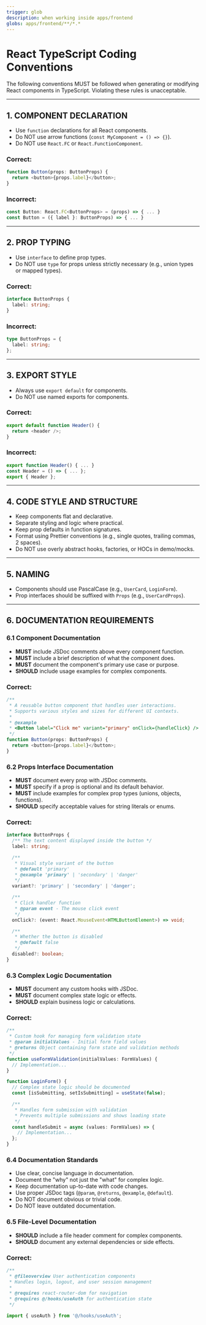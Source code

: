 ```yaml
---
trigger: glob
description: when working inside apps/frontend
globs: apps/frontend/**/*.*
---
```


# React TypeScript Coding Conventions

The following conventions MUST be followed when generating or modifying React components in TypeScript. Violating these rules is unacceptable.

---

## 1. COMPONENT DECLARATION

- Use `function` declarations for all React components.
- Do NOT use arrow functions (`const MyComponent = () => {}`).
- Do NOT use `React.FC` or `React.FunctionComponent`.

### Correct:

```ts
function Button(props: ButtonProps) {
  return <button>{props.label}</button>;
}
```

### Incorrect:

```ts
const Button: React.FC<ButtonProps> = (props) => { ... }
const Button = ({ label }: ButtonProps) => { ... }
```

---

## 2. PROP TYPING

- Use `interface` to define prop types.
- Do NOT use `type` for props unless strictly necessary (e.g., union types or mapped types).

### Correct:

```ts
interface ButtonProps {
  label: string;
}
```

### Incorrect:

```ts
type ButtonProps = {
  label: string;
};
```

---

## 3. EXPORT STYLE

- Always use `export default` for components.
- Do NOT use named exports for components.

### Correct:

```ts
export default function Header() {
  return <header />;
}
```

### Incorrect:

```ts
export function Header() { ... }
const Header = () => { ... };
export { Header };
```

---

## 4. CODE STYLE AND STRUCTURE

- Keep components flat and declarative.
- Separate styling and logic where practical.
- Keep prop defaults in function signatures.
- Format using Prettier conventions (e.g., single quotes, trailing commas, 2 spaces).
- Do NOT use overly abstract hooks, factories, or HOCs in demo/mocks.

---

## 5. NAMING

- Components should use PascalCase (e.g., `UserCard`, `LoginForm`).
- Prop interfaces should be suffixed with `Props` (e.g., `UserCardProps`).

---

## 6. DOCUMENTATION REQUIREMENTS

### 6.1 Component Documentation

- **MUST** include JSDoc comments above every component function.
- **MUST** include a brief description of what the component does.
- **MUST** document the component's primary use case or purpose.
- **SHOULD** include usage examples for complex components.

### Correct:

```ts
/**
 * A reusable button component that handles user interactions.
 * Supports various styles and sizes for different UI contexts.
 *
 * @example
 * <Button label="Click me" variant="primary" onClick={handleClick} />
 */
function Button(props: ButtonProps) {
  return <button>{props.label}</button>;
}
```

### 6.2 Props Interface Documentation

- **MUST** document every prop with JSDoc comments.
- **MUST** specify if a prop is optional and its default behavior.
- **MUST** include examples for complex prop types (unions, objects, functions).
- **SHOULD** specify acceptable values for string literals or enums.

### Correct:

```ts
interface ButtonProps {
  /** The text content displayed inside the button */
  label: string;

  /**
   * Visual style variant of the button
   * @default 'primary'
   * @example 'primary' | 'secondary' | 'danger'
   */
  variant?: 'primary' | 'secondary' | 'danger';

  /**
   * Click handler function
   * @param event - The mouse click event
   */
  onClick?: (event: React.MouseEvent<HTMLButtonElement>) => void;

  /**
   * Whether the button is disabled
   * @default false
   */
  disabled?: boolean;
}
```

### 6.3 Complex Logic Documentation

- **MUST** document any custom hooks with JSDoc.
- **MUST** document complex state logic or effects.
- **SHOULD** explain business logic or calculations.

### Correct:

```ts
/**
 * Custom hook for managing form validation state
 * @param initialValues - Initial form field values
 * @returns Object containing form state and validation methods
 */
function useFormValidation(initialValues: FormValues) {
  // Implementation...
}

function LoginForm() {
  // Complex state logic should be documented
  const [isSubmitting, setIsSubmitting] = useState(false);

  /**
   * Handles form submission with validation
   * Prevents multiple submissions and shows loading state
   */
  const handleSubmit = async (values: FormValues) => {
    // Implementation...
  };
}
```

### 6.4 Documentation Standards

- Use clear, concise language in documentation.
- Document the "why" not just the "what" for complex logic.
- Keep documentation up-to-date with code changes.
- Use proper JSDoc tags (`@param`, `@returns`, `@example`, `@default`).
- Do NOT document obvious or trivial code.
- Do NOT leave outdated documentation.

### 6.5 File-Level Documentation

- **SHOULD** include a file header comment for complex components.
- **SHOULD** document any external dependencies or side effects.

### Correct:

```ts
/**
 * @fileoverview User authentication components
 * Handles login, logout, and user session management
 *
 * @requires react-router-dom for navigation
 * @requires @/hooks/useAuth for authentication state
 */

import { useAuth } from '@/hooks/useAuth';
```
